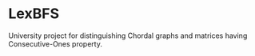 # LexBFS
University project for distinguishing Chordal graphs and matrices having Consecutive-Ones property.
